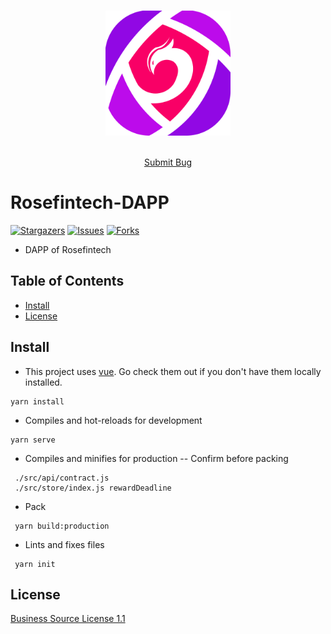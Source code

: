 


<!-- PROJECT LOGO -->
<br />

<p align="center">
  <a href="https://github.com/Rosefintech/Rosefintech-DAPP/blob/main/src/assets/img/Rosefintech.png">
    <img src="https://github.com/Rosefintech/Rosefintech-DAPP/blob/main/src/assets/img/Rosefintech.png" alt="Logo" width="200" height="200">
  </a>

[comment]: <> (<h3 align="center">Rosefintech-DAPP</h3>)
  <p align="center">
    <br />
    <a href="https://github.com/Rosefintech/Rosefintech-DAPP/issues">Submit Bug</a>
  </p>

# Rosefintech-DAPP
<!-- PROJECT SHIELDS -->
[![Stargazers][stars-shield]][stars-url]
[![Issues][issues-shield]][issues-url]
[![Forks][forks-shield]][forks-url]


- DAPP of Rosefintech

## Table of Contents

- [Install](#install)
- [License](#license)


## Install
- This project uses [vue](https://github.com/vuejs/vue). Go check them out if you don't have them locally installed.
```
yarn install
```
- Compiles and hot-reloads for development
```
yarn serve
```
- Compiles and minifies for production
--  Confirm before packing
```
 ./src/api/contract.js
 ./src/store/index.js rewardDeadline
``` 
- Pack
```
 yarn build:production
```
- Lints and fixes files
```
 yarn init
```



## License

[Business Source License 1.1][license-url]

<!-- links -->
[your-project-path]:https://github.com/Rosefintech/Rosefintech-DAPP
[stars-shield]: 	https://img.shields.io/github/stars/Rosefintech/Rosefintech-DAPP
[stars-url]: https://github.com/Rosefintech/Rosefintech-DAPP/stargazers
[issues-shield]: https://img.shields.io/github/issues/Rosefintech/Rosefintech-DAPP
[issues-url]: https://github.com/Rosefintech/Rosefintech-DAPP/issues
[forks-shield]: 	https://img.shields.io/github/forks/Rosefintech/Rosefintech-DAPP
[forks-url]: https://github.com/Rosefintech/Rosefintech-DAPP/network/members
[license-url]: https://github.com/Rosefintech/Rosefintech-DAPP/blob/main/LICENSE